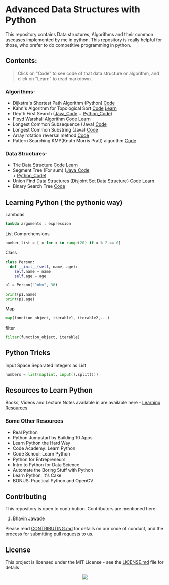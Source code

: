 # Advanced Data Structures with Python

This repository contains Data structures, Algorithms and their common usecases implemented by me in python. This repository is really helpful for those, who prefer to do competitive programming in python. 

## Contents:

> Click on "Code" to see code of that data structure or algorithm, and click on "Learn" to read markdown.

### Algorithms-

* Dijkstra's Shortest Path Algorithm (Python) [Code](Dijkstra_Shortest_Path_Algo/DijkstraShortestReach.py)
* Kahn's Algorithm for Topological Sort [Code](Kahns_Algorithm_Topologicalsort/Kahns_Algo_Topologicalsort.py)  [Learn](Kahns_Algorithm_Topologicalsort/Kahns_Algo_Topologicalsort.md)
* Depth First Search ([Java_Code](DFS(Java%20&%20Python)/DFS.java) + [Python_Code](DFS(Java%20&%20Python)/DFS.py))
* Floyd Warshall Algorithm [Code](Floyd_Warshall_Algorithm/Floyd_Warshall_Algorithm.py) [Learn](Floyd_Warshall_Algorithm/Floyd_Warshall_Algorithm.md)
* Longest Common Subsequence (Java) [Code](Longest_Common_Subsequence(Java)/LongestCommonSubsequence.java)
* Longest Common Substring (Java) [Code](Longest_Common_Substring(Java)/LongestCommonSubstring.java)
* Array rotation reversal method [Code](Array_rotation_reversal%20method/ArrayRotation_ReversalMethod.py)
* Pattern Searching KMP(Knuth Morris Pratt) algorithm [Code](Pattern_searching%20KMP(Knuth%20Morris%20Pratt)_algo/KmpAlgo.py)

### Data Structures-
* Trie Data Structure [Code](Trie_Data_Structure/Trie_Data_Structure.py) [Learn](Trie_Data_Structure/Trie_Data_Structure.md) 
* Segment Tree (For sum) ([Java_Code](Segment_Tree_For_sum_(Java%20&%20Python)/SegmentTree_sum.java) <br /> + [Python_Code](Segment_Tree_For_sum_(Java%20&%20Python)/segment_Tree.py))   
* Union Find Data Structures (Disjoint Set Data Structure) [Code](Disjoint_sets/UnionFindDS.py) [Learn](Disjoint_sets/Disjoint_Sets.md)
* Binary Search Tree [Code](Binary_Search_Tree/BST.py)

## Learning Python ( the pythonic way)

Lambdas <br>
```python
lambda arguments : expression
```

List Comprehensions <br>
```python
number_list = [ x for x in range(20) if x % 2 == 0]
```

Class <br>
```python
class Person:
  def __init__(self, name, age):
    self.name = name
    self.age = age

p1 = Person("John", 36)

print(p1.name)
print(p1.age)
```
Map <br>
```python
map(function_object, iterable1, iterable2,...)
```

filter <br>
```python
filter(function_object, iterable)
```
## Python Tricks

Input Space Separated Integers as List<br>
```python
numbers = list(map(int, input().split()))
```


## Resources to Learn Python

Books, Videos and Lecture Notes available in are available here - [Learning Resources](https://github.com/bhavinjawade/Advanced-Data-Structures-with-Python/tree/master/Learning%20Resources)

### Some Other Resources 

* Real Python
* Python Jumpstart by Building 10 Apps
* Learn Python the Hard Way
* Code Academy: Learn Python
* Code School: Learn Python
* Python for Entrepreneurs
* Intro to Python for Data Science
* Automate the Boring Stuff with Python
* Learn Python, it's Cake
* BONUS: Practical Python and OpenCV
 

## Contributing

This repository is open to contribution.
Contributors are mentioned here:  

1) [Bhavin Jawade](https://www.linkedin.com/in/bhavinjawade/)

Please read [CONTRIBUTING.md](https://gist.github.com/PurpleBooth/b24679402957c63ec426) for details on our code of conduct, and the process for submitting pull requests to us.

## License

This project is licensed under the MIT License - see the [LICENSE.md](LICENSE.md) file for details

<div style="text-align:center"><img src ="http://www.pngall.com/wp-content/uploads/2016/05/Python-Logo-PNG-Image.png" /></div>
